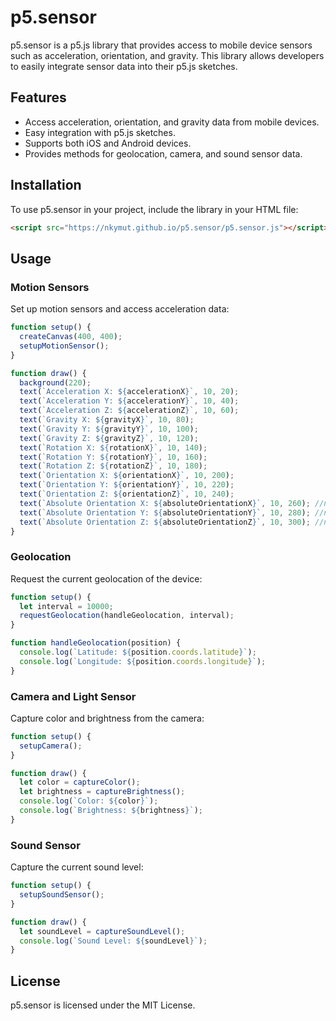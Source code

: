# p5.sensor

p5.sensor is a p5.js library that provides access to mobile device sensors such as acceleration, orientation, and gravity. This library allows developers to easily integrate sensor data into their p5.js sketches.

## Features

- Access acceleration, orientation, and gravity data from mobile devices.
- Easy integration with p5.js sketches.
- Supports both iOS and Android devices.
- Provides methods for geolocation, camera, and sound sensor data.

## Installation

To use p5.sensor in your project, include the library in your HTML file:

```html
<script src="https://nkymut.github.io/p5.sensor/p5.sensor.js"></script>
```

## Usage

### Motion Sensors

Set up motion sensors and access acceleration data:

```javascript
function setup() {
  createCanvas(400, 400);
  setupMotionSensor();
}

function draw() {
  background(220);
  text(`Acceleration X: ${accelerationX}`, 10, 20);
  text(`Acceleration Y: ${accelerationY}`, 10, 40);
  text(`Acceleration Z: ${accelerationZ}`, 10, 60);
  text(`Gravity X: ${gravityX}`, 10, 80);
  text(`Gravity Y: ${gravityY}`, 10, 100);
  text(`Gravity Z: ${gravityZ}`, 10, 120);
  text(`Rotation X: ${rotationX}`, 10, 140);
  text(`Rotation Y: ${rotationY}`, 10, 160);
  text(`Rotation Z: ${rotationZ}`, 10, 180);
  text(`Orientation X: ${orientationX}`, 10, 200);
  text(`Orientation Y: ${orientationY}`, 10, 220);
  text(`Orientation Z: ${orientationZ}`, 10, 240);
  text(`Absolute Orientation X: ${absoluteOrientationX}`, 10, 260); //not supported by iOS
  text(`Absolute Orientation Y: ${absoluteOrientationY}`, 10, 280); //not supported by iOS
  text(`Absolute Orientation Z: ${absoluteOrientationZ}`, 10, 300); //not supported by iOS
}
```

### Geolocation

Request the current geolocation of the device:

```javascript
function setup() {
  let interval = 10000;
  requestGeolocation(handleGeolocation, interval);
}

function handleGeolocation(position) {
  console.log(`Latitude: ${position.coords.latitude}`);
  console.log(`Longitude: ${position.coords.longitude}`);
}
```

### Camera and Light Sensor

Capture color and brightness from the camera:

```javascript
function setup() {
  setupCamera();
}

function draw() {
  let color = captureColor();
  let brightness = captureBrightness();
  console.log(`Color: ${color}`);
  console.log(`Brightness: ${brightness}`);
}
```

### Sound Sensor

Capture the current sound level:

```javascript
function setup() {
  setupSoundSensor();
}

function draw() {
  let soundLevel = captureSoundLevel();
  console.log(`Sound Level: ${soundLevel}`);
}
```

## License

p5.sensor is licensed under the MIT License.
